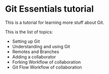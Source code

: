 # Git Essentials tutorial

This is a tutorial for learning more stuff about Git.

This is the list of topics:
- Setting up Git
- Understanding and using Git
- Remotes and Branches
- Adding a collaborator
- Forking Workflow of collaboration
- Git Flow Workflow of collaboration
